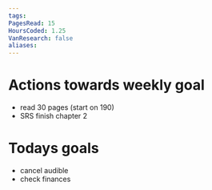 ```yaml
---
tags: 
PagesRead: 15
HoursCoded: 1.25
VanResearch: false
aliases:
---
```

# Actions towards weekly goal
- read 30 pages (start on 190)
- SRS finish chapter 2
# Todays goals
- cancel audible
- check finances